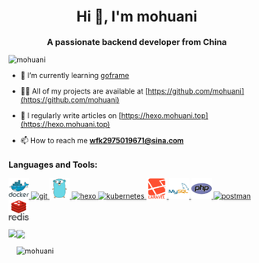 <h1 align="center">Hi 👋, I'm mohuani</h1>
<h3 align="center">A passionate backend developer from China</h3>

<p align="left"> <img src="https://komarev.com/ghpvc/?username=mohuani&label=Profile%20views&color=0e75b6&style=flat" alt="mohuani" /> </p>



- 🌱 I’m currently learning [goframe](https://goframe.org/)

- 👨‍💻 All of my projects are available at [https://github.com/mohuani](https://github.com/mohuani)

- 📝 I regularly write articles on [https://hexo.mohuani.top](https://hexo.mohuani.top)

- 📫 How to reach me **wfk2975019671@sina.com**


<p align="left">
</p>

<h3 align="left">Languages and Tools:</h3>
<p align="left"> <a href="https://www.docker.com/" target="_blank" rel="noreferrer"> <img src="https://raw.githubusercontent.com/devicons/devicon/master/icons/docker/docker-original-wordmark.svg" alt="docker" width="40" height="40"/> </a> <a href="https://git-scm.com/" target="_blank" rel="noreferrer"> <img src="https://www.vectorlogo.zone/logos/git-scm/git-scm-icon.svg" alt="git" width="40" height="40"/> </a> <a href="https://golang.org" target="_blank" rel="noreferrer"> <img src="https://raw.githubusercontent.com/devicons/devicon/master/icons/go/go-original.svg" alt="go" width="40" height="40"/> </a> <a href="hexo.io/" target="_blank" rel="noreferrer"> <img src="https://www.vectorlogo.zone/logos/hexoio/hexoio-icon.svg" alt="hexo" width="40" height="40"/> </a> <a href="https://kubernetes.io" target="_blank" rel="noreferrer"> <img src="https://www.vectorlogo.zone/logos/kubernetes/kubernetes-icon.svg" alt="kubernetes" width="40" height="40"/> </a> <a href="https://laravel.com/" target="_blank" rel="noreferrer"> <img src="https://raw.githubusercontent.com/devicons/devicon/master/icons/laravel/laravel-plain-wordmark.svg" alt="laravel" width="40" height="40"/> </a> <a href="https://www.mysql.com/" target="_blank" rel="noreferrer"> <img src="https://raw.githubusercontent.com/devicons/devicon/master/icons/mysql/mysql-original-wordmark.svg" alt="mysql" width="40" height="40"/> </a> <a href="https://www.php.net" target="_blank" rel="noreferrer"> <img src="https://raw.githubusercontent.com/devicons/devicon/master/icons/php/php-original.svg" alt="php" width="40" height="40"/> </a> <a href="https://postman.com" target="_blank" rel="noreferrer"> <img src="https://www.vectorlogo.zone/logos/getpostman/getpostman-icon.svg" alt="postman" width="40" height="40"/> </a> <a href="https://redis.io" target="_blank" rel="noreferrer"> <img src="https://raw.githubusercontent.com/devicons/devicon/master/icons/redis/redis-original-wordmark.svg" alt="redis" width="40" height="40"/> </a> </p>


<a href="https://github.com/mohuani">
  <img align="left" height="170px" src="https://github-readme-stats.vercel.app/api?username=mohuani&show_icons=true&theme=buefy" />
</a>
<a href="https://github.com/mohuani">
  <img align="center" height="170px" src="https://github-readme-stats.vercel.app/api/top-langs/?username=mohuani&layout=compact&show_icons=true&theme=buefy" />
</a>

<p></p>

<p><img align="center" height="170px" src="https://github-readme-streak-stats.herokuapp.com/?user=mohuani&" alt="mohuani" /></p>

